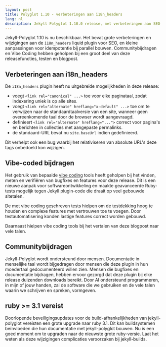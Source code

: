 ```yaml
---
layout: post
title: Polyglot 1.10 - verbeteringen aan i18n_headers
lang: nl
description: Jekyll Polyglot 1.10.0 release, met verbeteringen aan SEO-generatie bij gebruik van de i18n_headers plugin
---
```


Jekyll-Polyglot 1.10 is nu beschikbaar. Het bevat grote verbeteringen en wijzigingen aan de `i18n_headers` liquid plugin voor SEO, en kleine aanpassingen voor idempotentie bij parallel bouwen. Communitybijdragen en Vibe Coding hebben geholpen bij een groot deel van deze releasefuncties, testen en blogpost.

## Verbeteringen aan i18n_headers

De `i18n_headers` plugin heeft nu uitgebreide mogelijkheden in deze release:

* voegt `<link rel="canonical" ...>` toe voor elke paginataal, zodat indexering uniek is op alle sites.
* voegt `<link rel="alternate" hreflang="x-default" ...>` toe om te verwijzen naar de standaardtaalversie van een site, wanneer geen overeenkomende taal door de browser wordt aangevraagd.
* definieert `<link rel="alternate" hreflang="...">` correct voor pagina's en berichten in collecties met aangepaste permalinks.
* de standaard-URL bevat nu `site.baseUrl` indien gedefinieerd.

Dit verhelpt ook een bug waarbij het relativiseren van absolute URL's deze tags onbedoeld kon wijzigen.

## Vibe-coded bijdragen

Het gebruik van bepaalde [vibe coding](https://en.wikipedia.org/wiki/Vibe_coding) tools heeft geholpen bij het vinden, meten en verifiëren van bugfixes en features voor deze release. Dit is een nieuwe aanpak voor softwareontwikkeling en maakte geavanceerde Ruby-tests mogelijk tegen Jekyll plugin-code die draait op veel gebouwde sitetalen.

De met vibe coding geschreven tests hielpen om de testdekking hoog te houden en complexe features met vertrouwen toe te voegen. Door testautomatisering konden lastige features correct worden gebouwd.

Daarnaast hielpen vibe coding tools bij het vertalen van deze blogpost naar vele talen.

## Communitybijdragen

Jekyll-Polyglot wordt ondersteund door mensen. Documentatie in menselijke taal wordt bijgedragen door mensen die deze plugin in hun moedertaal gedocumenteerd willen zien. Mensen die bugfixes en documentatie bijdragen, hebben ervoor gezorgd dat deze plugin bij elke release duizenden downloads bereikt. Door AI ondersteund programmeren, in mijn of jouw handen, zal de software die we gebruiken en de vele talen waarin we schrijven en spreken, vormgeven. 

## ruby >= 3.1 vereist

Doorlopende beveiligingsupdates voor de build-afhankelijkheden van jekyll-polyglot vereisten een grote upgrade naar ruby 3.1. Dit kan buildsystemen beïnvloeden die hun documentatie met jekyll-polyglot bouwen. Nu is een goed moment om te upgraden naar de nieuwste grote ruby-versie. Laat het weten als deze wijzigingen complicaties veroorzaken bij jekyll-builds. 